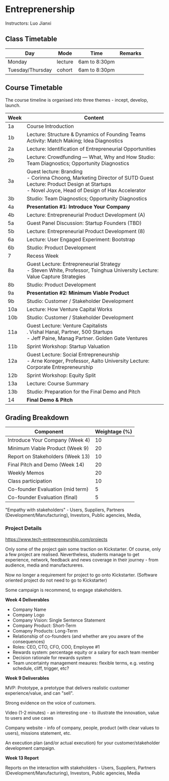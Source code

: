 # Entreprenership 

Instructors: Luo Jianxi

## Class Timetable

| Day              | Mode    | Time          | Remarks |
| ---------------- | ------- | ------------- | ------- |
| Monday           | lecture | 6am to 8:30pm |         |
| Tuesday/Thursday | cohort  | 6am to 8:30pm |         |



## Course Timetable

The course timeline is organised into three themes - incept, develop, launch.


| Week | Content |
|----|---------------------------------------------------------------------------------------------|
| 1a | Course Introduction                                                                         |
| 1b | Lecture: Structure & Dynamics of Founding Teams Activity: Match Making; Idea Diagnostics    |
| 2a | Lecture: Identification of Entrepreneurial Opportunities                                    |
| 2b | Lecture: Crowdfunding — What, Why and How Studio: Team Diagnostics; Opportunity Diagnostics |
|3a  | Guest lecture: Branding<br/>- Corinna Choong, Marketing Director of SUTD Guest Lecture: Product Design at Startups<br/>- Novel Joyce, Head of Design of Hax Accelerator |
| 3b | Studio: Team Diagnostics; Opportunity Diagnostics |
| 4a | **Presentation #1: Introduce Your Company**       |
| 4b | Lecture: Entrepreneurial Product Development (A)  |
| 5a | Guest Panel Discussion: Startup Founders (TBD)    |
| 5b | Lecture: Entrepreneurial Product Development (8)  |
| 6a | Lecture: User Engaged Experiment: Bootstrap       |
| 6b | Studio: Product Development                       |
| 7  | Recess Week                                       |
| 8a | Guest Lecture: Entrepreneurial Strategy<br/>- Steven White, Professor, Tsinghua University Lecture: Value Capture Strategies |
| 8b  | Studio: Product Development                |
| 9a  | **Presentation #2: Minimum Viable Product** |
| 9b  | Studio: Customer / Stakeholder Development |
| 10a | Lecture: How Venture Capital Works         |
| 10b | Studio: Customer / Stakeholder Development |
| 11a  | Guest Lecture: Venture Capitalists<br/>. Vishal Hanal, Partner, 500 Startups<br/>- Jeff Paine, Manag Partner. Golden Gate Ventures |
| 11b  | Sprint Workshop: Startup Valuation                           |
| 12a  | Guest Lecture: Social Entrepreneurship<br/>- Arne Koreger, Professor, Aalto University Lecture: Corporate Entrepreneurship |
| 12b | Sprint Workshop: Equity Split                    |
| 13a | Lecture: Course Summary                          |
| 13b | Studio: Preparation for the Final Demo and Pitch |
| 14  | **Final Demo & Pitch**                           |



## Grading Breakdown

| Component                        | Weightage (%) |
| -------------------------------- | ---- |
| Introduce Your Company (Week 4)  | 10   |
| Minimum Viable Product (Week 9)  | 20   |
| Report on Stakeholders (Week 13) | 10   |
| Final Pitch and Demo (Week 14)   | 20   |
| Weekly Memos                     | 20   |
| Class participation              | 10   |
| Co-founder Evaluation (mid term) | 5    |
| Co-founder Evaluation (final)    | 5    |

"Empathy with stakeholders" - Users, Suppliers, Partners (Development/Manufacturing), Investors, Public agencies, Media, 



### Project Details

https://www.tech-entrepreneurship.com/projects

Only some of the project gain some traction on Kickstarter. Of course, only a few project are realised. Nevertheless, students manage to get experience, network, feedback and news coverage in their journey - from audience, media and manufactureres.

Now no longer a requirement for project to go onto Kickstarter. (Software oriented project do not need to go to Kickstarter)

Some campaign is recommend, to engage stakeholders.



**Week 4 Deliverables** 
- Company Name
- Company Logo
-  Company Vision: Single Sentence Statement
- Company Product: Short-Term
- Comapny Products: Long-Term
- Relationship of co-founders (and whether are you aware of the consequences)
-  Roles: CEO, CTO, CFO, COO, Employee #1
- Rewards system: percentage equity or a salary for each team member
- Decision rationale for rewards system
- Team uncertainty management meaures: flexible terms, e.g. vesting schedule, cliff, trigger, etc?



**Week 9 Deliverables**

MVP: Prototype, a pretotype that delivers realistic customer experience/value, and can "sell".

Strong evidence on the voice of customers.

Video (1-2 minutes) - an interesting one - to illustrate the innovation, value to users and use cases

Company website - info of company, people, product (with clear values to users), missions statement, etc.

An execution plan (and/or actual execution) for your customer/stakeholder development campaign.



**Week 13 Report**

Reports on the interaction with stakeholders - Users, Suppliers, Partners (Development/Manufacturing), Investors, Public agencies, Media

